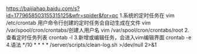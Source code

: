 https://baijiahao.baidu.com/s?id=1779658503155315125&wfr=spider&for=pc
1.系统的定时任务在
    vim /etc/crontab 
  用户命令行创建的定时任务会自动生成在文件
    vim /var/spool/cron/crontabs/创建人用户名
    vim /var/spool/cron/crontabs/root
2.查看定时任务列表
    crontab -l
3.新增或编辑任务，会进入vim编辑界面
    crontab -e
4.语法
    */10 * * * * /server/scripts/clean-log.sh >/dev/null 2>&1